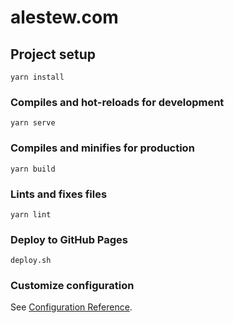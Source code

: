 # alestew.com

## Project setup
```
yarn install
```

### Compiles and hot-reloads for development
```
yarn serve
```

### Compiles and minifies for production
```
yarn build
```

### Lints and fixes files
```
yarn lint
```

### Deploy to GitHub Pages
```
deploy.sh
```

### Customize configuration
See [Configuration Reference](https://cli.vuejs.org/config/).
